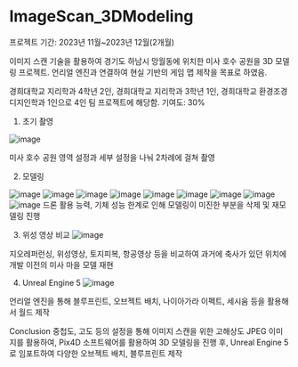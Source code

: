 # ImageScan_3DModeling

프로젝트 기간: 2023년 11월~2023년 12월(2개월)

이미지 스캔 기술을 활용하여 경기도 하남시 망월동에 위치한 미사 호수 공원을 3D 모델링 프로젝트. 언리얼 엔진과 연결하여 현실 기반의 게임 맵 제작을 목표로 하였음.

경희대학교 지리학과 4학년 2인, 경희대학교 지리학과 3학년 1인, 경희대학교 환경조경디지인학과 1인으로 4인 팀 프로젝트에 해당함. 기여도: 30%

1. 초기 촬영

![image](https://github.com/jinuew/ImageScan_3DModeling/assets/141210846/24f438fe-7923-4705-8d86-e4f2a26c65e9)

미사 호수 공원 영역 설정과 세부 설정을 나눠 2차례에 걸쳐 촬영

2. 모델링

![image](https://github.com/jinuew/ImageScan_3DModeling/assets/141210846/ae3ddfa1-3d68-42a3-82ec-4081653c0f9c)
![image](https://github.com/jinuew/ImageScan_3DModeling/assets/141210846/cf805b3e-dbbf-49cf-81e1-332bff10c757)
![image](https://github.com/jinuew/ImageScan_3DModeling/assets/141210846/4d8a6d59-dae1-4950-b1bd-294d205febb0)
![image](https://github.com/jinuew/ImageScan_3DModeling/assets/141210846/061480cd-c5da-4b03-b9e6-3a5d55efe134)
![image](https://github.com/jinuew/ImageScan_3DModeling/assets/141210846/51eda7ea-3023-44cb-83e1-79a7cb642a3c)
![image](https://github.com/jinuew/ImageScan_3DModeling/assets/141210846/77bc0cf4-e7be-48e7-b496-c488f4a71bd7)
![image](https://github.com/jinuew/ImageScan_3DModeling/assets/141210846/41cbbf42-0fda-4a8b-9d3a-465ce6ea0760)
![image](https://github.com/jinuew/ImageScan_3DModeling/assets/141210846/9bffe587-1942-4a58-b2b0-b9e837848ad6)
![image](https://github.com/jinuew/ImageScan_3DModeling/assets/141210846/837dc385-fe50-475b-8e1f-6454adff087b)
드론 활용 능력, 기체 성능 한계로 인해 모델링이 미진한 부분을 삭제 및 재모델링 진행



3. 위성 영상 비교
![image](https://github.com/jinuew/ImageScan_3DModeling/assets/141210846/fb024345-f440-4f4c-ae41-3be82d90f4b4)

지오레퍼런싱, 위성영상, 토지피복, 항공영상 등을 비교하여 과거에 축사가 있던 위치에 개발 이전의 미사 마을 모델 재현

4. Unreal Engine 5
![image](https://github.com/jinuew/ImageScan_3DModeling/assets/141210846/3e573899-b0f8-45a9-bb75-543529993aaf)

언리얼 엔진을 통해 블루프린트, 오브젝트 배치, 나이아가라 이펙트, 세시움 등을 활용해서 월드 제작

Conclusion
중첩도, 고도 등의 설정을 통해 이미지 스캔을 위한 고해상도 JPEG 이미지를 활용하여, Pix4D 소프트웨어를 활용하여 3D 모델링을 진행 후, Unreal Engine 5로 임포트하여 다양한 오브젝트 배치, 블루프린트 제작
